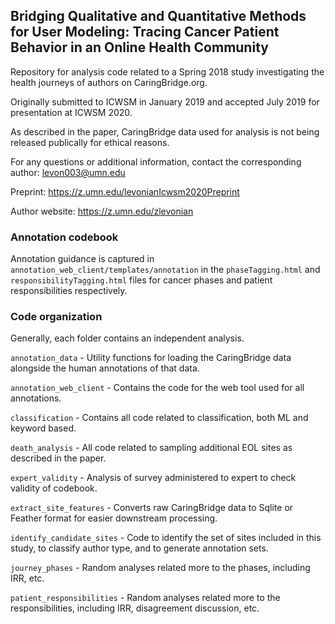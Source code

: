 Bridging Qualitative and Quantitative Methods for User Modeling: Tracing Cancer Patient Behavior in an Online Health Community
---

Repository for analysis code related to a Spring 2018 study investigating the health journeys of authors on CaringBridge.org.

Originally submitted to ICWSM in January 2019 and accepted July 2019 for presentation at ICWSM 2020.

As described in the paper, CaringBridge data used for analysis is not being released publically for ethical reasons.

For any questions or additional information, contact the corresponding author: levon003@umn.edu

Preprint: https://z.umn.edu/levonianIcwsm2020Preprint

Author website: https://z.umn.edu/zlevonian

### Annotation codebook

Annotation guidance is captured in `annotation_web_client/templates/annotation` in the `phaseTagging.html` and `responsibilityTagging.html` files for cancer phases and patient responsibilities respectively.

### Code organization

Generally, each folder contains an independent analysis.  

`annotation_data` - Utility functions for loading the CaringBridge data alongside the human annotations of that data.

`annotation_web_client` - Contains the code for the web tool used for all annotations.

`classification` - Contains all code related to classification, both ML and keyword based.

`death_analysis` - All code related to sampling additional EOL sites as described in the paper.

`expert_validity` - Analysis of survey administered to expert to check validity of codebook.

`extract_site_features` - Converts raw CaringBridge data to Sqlite or Feather format for easier downstream processing.

`identify_candidate_sites` - Code to identify the set of sites included in this study, to classify author type, and to generate annotation sets.

`journey_phases` - Random analyses related more to the phases, including IRR, etc.

`patient_responsibilities` - Random analyses related more to the responsibilities, including IRR, disagreement discussion, etc.


